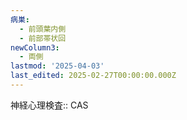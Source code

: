```yaml
---
病巣:
  - 前頭葉内側
  - 前部帯状回
newColumn3:
  - 両側
lastmod: '2025-04-03'
last_edited: 2025-02-27T00:00:00.000Z
---
```


神経心理検査:: CAS
